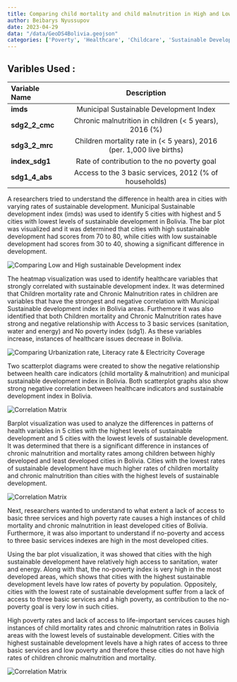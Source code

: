 ```yaml
---
title: Comparing child mortality and child malnutrition in High and Low sustainable development areas in Bolivia
author: Beibarys Nyussupov
date: 2023-04-29
data: "/data/GeoDS4Bolivia.geojson"
categories: ['Poverty', 'Healthcare', 'Childcare', 'Sustainable Development']
---
```


## **Varibles Used :**
| Variable Name | Description |
| :-- | :-: |
| <b>imds</b>|Municipal Sustainable Development Index|
|<b>sdg2_2_cmc</b>|Chronic malnutrition in children (< 5 years), 2016 (%)|
|<b>sdg3_2_mrc</b>|Children mortality rate in (< 5 years), 2016 (per. 1,000 live births)|
|<b>index_sdg1</b>|Rate of contribution to the no poverty goal|
|<b>sdg1_4_abs</b>|Access to the 3 basic services, 2012 (% of households)|


A researchers tried to understand the difference in health area in cities with varying rates of sustainable development. Municipal Sustainable development index (imds) was used to identify 5 cities with highest and 5 cities with lowest levels of sustainable development in Bolivia. The bar plot was visualized and it was determined that cities with high sustainable development had scores from 70 to 80, while cities with low sustainable development had scores from 30 to 40, showing a significant difference in development.

![Comparing Low and High sustainable Development index](stories/beibarys-nyussupov-1/Image1.png)


The heatmap visualization was used to identify healthcare variables that strongly correlated with sustainable development index. It was determined that Children mortality rate and Chronic Malnutrition rates in children are variables that have the strongest and negative correlation with Municipal Sustainable development index in Bolivia areas.
Furthemore it was also identified that both Children mortality and Chronic Malnutrition rates have strong and negative relationship with Access to 3 basic services (sanitation, water and energy) and No poverty index (sdg1). As these variables increase, instances of healthcare issues decrease in Bolivia.


![Comparing Urbanization rate, Literacy rate & Electricity Coverage](stories/beibarys-nyussupov-1/image2.png)

Two scatterplot diagrams were created to show the negative relationship between health care indicators (child mortality & malnutrition) and municipal sustainable development index in Bolivia.
Both scatterplot graphs also show strong negative correlation between healthcare indicators and sustainable development index in Bolivia.



![Correlation Matrix](stories/beibarys-nyussupov-1/image3.png)

Barplot visualization was used to analyze the differences in patterns of health variables in 5 cities with the highest levels of sustainable development and 5 cities with the lowest levels of sustainable development. It was determined that there is a significant difference in instances of chronic malnutrition and mortality rates among children between highly developed and least developed cities in Bolivia. 
Cities with the lowest rates of sustainable development have much higher rates of children mortality and chronic malnutrition than cities with the highest levels of sustainable development.
	

![Correlation Matrix](stories/beibarys-nyussupov-1/image4.png)

Next, researchers wanted to understand to what extent a lack of access to basic three services and high poverty rate causes a high instances of child mortality and chronic malnutrition in least developed cities of Bolivia. Furthermore, it was also important to understand if no-poverty and access to three basic services indexes are high in the most developed cities.

Using the bar plot visualization, it was showed that cities with the high sustainable development have relatively high access to sanitation, water and energy. Along with that, the no-poverty index is very high in the most developed areas, which shows that cities with the highest sustainable development levels have low rates of poverty by population. Oppositely, cities with the lowest rate of sustainable development suffer from a lack of access to three basic services and a high poverty, as contribution to the no-poverty goal is very low in such cities. 

High poverty rates and lack of access to life-important services causes high instances of child mortality rates and chronic malnutrition rates in Bolivia areas with the lowest levels of sustainable development. Cities with the highest sustainable development levels have a high rates of access to three basic services and low poverty and therefore these cities do not have high rates of children chronic malnutrition and mortality. 

![Correlation Matrix](stories/beibarys-nyussupov-1/image5.png)